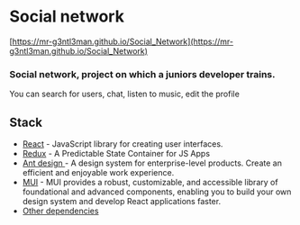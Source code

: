 # Social network

[https://mr-g3ntl3man.github.io/Social_Network](https://mr-g3ntl3man.github.io/Social_Network)

### Social network, project on which a juniors developer trains.

You can search for users, chat, listen to music, edit the profile

## Stack

- [React](https://ru.reactjs.org/) - JavaScript library for creating user interfaces.
- [Redux](https://redux.js.org/) - A Predictable State Container for JS Apps
- [Ant design ](https://ant.design/) - A design system for enterprise-level products. Create an efficient and enjoyable
  work experience.
- [MUI](https://mui.com/) - MUI provides a robust, customizable, and accessible library of foundational and advanced
  components, enabling you to build your own design system and develop React applications faster.
- [Other dependencies](https://github.com/Mr-G3ntl3man/Social_Network/blob/master/package.json)